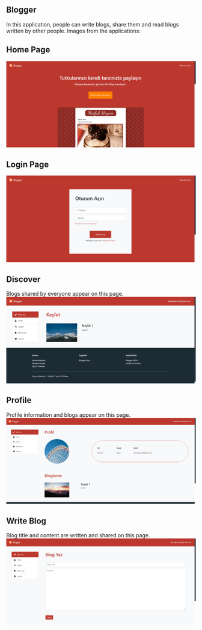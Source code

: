 ## Blogger
In this application, people can write blogs, share them and read blogs written by other people. Images from the applications:

## Home Page
![homePage](https://github.com/AlperenAktas05/Blogger/blob/master/public/img/b1.png)

## Login Page
![loginPage](https://github.com/AlperenAktas05/Blogger/blob/master/public/img/b2.png)

## Discover
Blogs shared by everyone appear on this page.
![discover](https://github.com/AlperenAktas05/Blogger/blob/master/public/img/b3.png)

## Profile
Profile information and blogs appear on this page.
![profile](https://github.com/AlperenAktas05/Blogger/blob/master/public/img/b4.png)

## Write Blog
Blog title and content are written and shared on this page.
![writeBlog](https://github.com/AlperenAktas05/Blogger/blob/master/public/img/b5.png)
